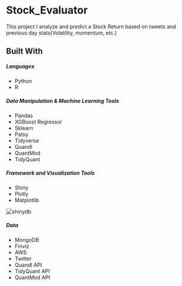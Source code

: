 # Stock_Evaluator

This project I analyze and predict a Stock Return based on tweets and previous day stats(Volatility, momentum, etc.)

## Built With

##### Languages
* Python
* R


##### Data Manipulation & Machine Learning Tools
* Pandas
* XGBoost Regressor
* Sklearn
* Patsy
* Tidyverse
* Quandl
* QuantMod
* TidyQuant

##### Framework and Visualization Tools
* Shiny
* Plotly
* Matplotlib


![shinydb](db.gif)

##### Data
* MongoDB
* Finviz
* AWS
* Twitter
* Quandl API
* TidyQuant API
* QuantMod API